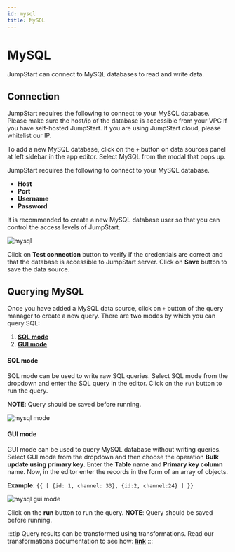 ```yaml
---
id: mysql
title: MySQL
---
```


# MySQL

JumpStart can connect to MySQL databases to read and write data. 

## Connection

JumpStart requires the following to connect to your MySQL database. Please make sure the host/ip of the database is accessible from your VPC if you have self-hosted JumpStart. If you are using JumpStart cloud, please whitelist our IP.

To add a new MySQL database, click on the `+` button on data sources panel at left sidebar in the app editor. Select MySQL from the modal that pops up.

JumpStart requires the following to connect to your MySQL database.

- **Host**
- **Port**
- **Username**
- **Password**

It is recommended to create a new MySQL database user so that you can control the access levels of JumpStart. 

<div style={{textAlign: 'center'}}>

<img className="screenshot-full" src="/img/datasource-reference/mysql/mysql.png" alt="mysql"/>

</div>

Click on **Test connection** button to verify if the credentials are correct and that the database is accessible to JumpStart server. Click on **Save** button to save the data source.

## Querying MySQL

Once you have added a MySQL data source, click on `+` button of the query manager to create a new query. There are two modes by which you can query SQL:

  1. **[SQL mode](/docs/data-sources/mysql#sql-mode)**
  2. **[GUI mode](/docs/data-sources/mysql#gui-mode)**

#### SQL mode

SQL mode can be used to write raw SQL queries. Select SQL mode from the dropdown and enter the SQL query in the editor. Click on the `run` button to run the query.

**NOTE**: Query should be saved before running.


<img className="screenshot-full" src="/img/datasource-reference/mysql/mysql-sqlmode.png" alt="mysql mode" />



#### GUI mode

GUI mode can be used to query MySQL database without writing queries. Select GUI mode from the dropdown and then choose the operation **Bulk update using primary key**. Enter the **Table** name and **Primary key column** name. Now, in the editor enter the records in the form of an array of objects. 

**Example**: `{{ [ {id: 1, channel: 33}, {id:2, channel:24} ] }}`


<img className="screenshot-full" src="/img/datasource-reference/mysql/mysql-guimode.png" alt="mysql gui mode" />


Click on the **run** button to run the query. **NOTE**: Query should be saved before running.

:::tip
Query results can be transformed using transformations. Read our transformations documentation to see how: **[link](/docs/tutorial/transformations)**
:::
